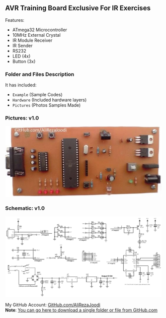 ## AVR Training Board Exclusive For IR Exercises

Features:
- ATmega32 Microcontroller 
- 10MHz External Crystal
- IR Module Receiver
- IR Sender
- RS232
- LED (4x)
- Button (3x)  

### Folder and Files Description
It has included:
- `Example` (Sample Codes)
- `Hardware` (Included hardware layers)
- `Pictures` (Photos Samples Made)

### Pictures: v1.0
![](Pictures/v1.0.jpg)

### Schematic: v1.0
![](Hardware/v1.0.png)

My GitHub Account: [GitHub.com/AliRezaJoodi](https://github.com/AliRezaJoodi)  
**Note**: [You can go here to download a single folder or file from GitHub.com](https://minhaskamal.github.io/DownGit/#/home)
